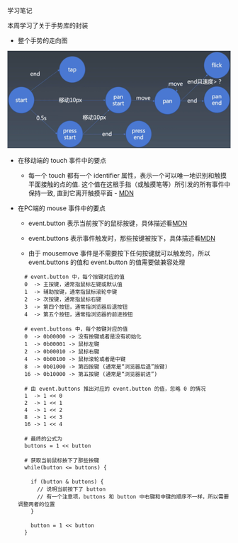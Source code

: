 学习笔记

本周学习了关于手势库的封装

* 整个手势的走向图
<img src="./gesture.png" />

* 在移动端的 touch 事件中的要点

  * 每一个 touch 都有一个 identifier 属性，表示一个可以唯一地识别和触摸平面接触的点的值. 这个值在这根手指（或触摸笔等）所引发的所有事件中保持一致, 直到它离开触摸平面 - [MDN](https://developer.mozilla.org/zh-CN/docs/Web/API/Touch/identifier)

* 在PC端的 mouse 事件中的要点

  * event.button 表示当前按下的鼠标按键，具体描述看[MDN](https://developer.mozilla.org/zh-CN/docs/Web/API/MouseEvent/button)

  * event.buttons 表示事件触发时，那些按键被按下，具体描述看[MDN](https://developer.mozilla.org/zh-CN/docs/Web/API/MouseEvent/buttons)

  * 由于 mousemove 事件是不需要按下任何按键就可以触发的，所以 event.buttons 的值和 event.button 的值需要做兼容处理
  ```
    # event.button 中，每个按键对应的值
    0  -> 主按键，通常指鼠标左键或默认值
    1  -> 辅助按键，通常指鼠标滚轮中键
    2  -> 次按键，通常指鼠标右键
    3  -> 第四个按钮，通常指浏览器后退按钮
    4  -> 第五个按钮，通常指浏览器的前进按钮

    # event.buttons 中，每个按键对应的值
    0  -> 0b00000 -> 没有按键或者是没有初始化
    1  -> 0b00001 -> 鼠标左键
    2  -> 0b00010 -> 鼠标右键
    4  -> 0b00100 -> 鼠标滚轮或者是中键
    8  -> 0b01000 -> 第四按键 (通常是“浏览器后退”按键)
    16 -> 0b10000 -> 第五按键 (通常是“浏览器前进”)

    # 由 event.buttons 推出对应的 event.button 的值，忽略 0 的情况
    1  -> 1 << 0
    2  -> 1 << 1
    4  -> 1 << 2
    8  -> 1 << 3
    16 -> 1 << 4

    # 最终的公式为
    buttons = 1 << button

    # 获取当前鼠标按下了那些按键
    while(button <= buttons) {
      
      if (button & buttons) {
        // 说明当前按下了 button
        // 有一个注意项，buttons 和 button 中右键和中键的顺序不一样，所以需要调整两者的位置
      }
      
      button = 1 << button
    }

  ```


